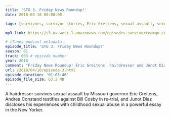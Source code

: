 ```yaml
---
title: 'STG 3. Friday News Roundup!'
date: 2018-04-16 00:00:00

tags: [survivors, survivor stories, Eric Greitens, sexual assault, sexual blackmail, rape, Junot Diaz, sexual abuse, child abuse, child sexual abuse]

mp3_link: https://s3-us-west-1.amazonaws.com/episodes.survivorteamgo.com/STG+3+Friday+News+Roundup!.mp3

# iTunes podcast metadata
episode_title: 'STG 3. Friday News Roundup!'
season: 01
track: 003 # episode number
year: 2018
comment: "Friday News Roundup! Eric Greitens' hairdresser and Junot Diaz" # short summary
url: /2018/04/16/episode-3.html
episode_duration: '01:05:46'
episode_file_size: 63.2 MB
---
```


A hairdresser survives sexual assault by Missouri governor Eric Greitens, Andrea Constand testifies against Bill Cosby in re-trial, and Junot Diaz discloses his experiences with childhood sexual abuse in a powerful essay in the New Yorker.